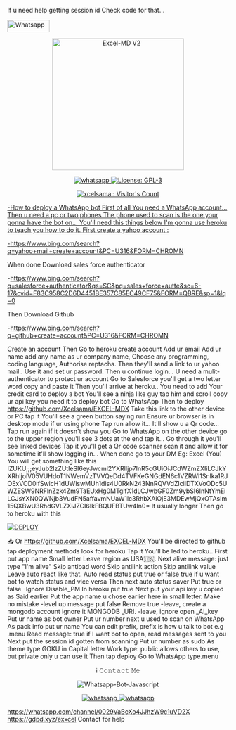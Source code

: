If u need help getting session id Check code for that...


<a href='https://chat.whatsapp.com/EjCevQuz0IBIlfUUYLPEB4' target="_blank"><img alt='Whatsapp' src='https://img.shields.io/badge/OFFICIAL-GC-h?color=black&style=for-the-badge&logo=whatsapp' width="96.35" height="28"/></a></p>
<p align="center">
  <a href="https://chat.whatsapp.com/ERYl3BYeDgj0xlZUssQI9p">
    <img alt="Excel-MD V2" height="300" src="https://i.imgur.com/oNckzkC.jpg">
  </a>
</p>
   <p align="center">
  <a href="https://wa.me//+2347045035241" target="_blank">
    <img alt="whatsapp" src="https://img.shields.io/badge/ Whatsapp -25D366?style=for-the-badge&logo=whatsapp&logoColor=white" />
  </a>
  <a aria-label="Excel_Md is free to use" href="https://chat.whatsapp.com/ERYl3BYeDgj0xlZUssQI9p" target="_blank">
    <img alt="License: GPL-3" src="https://badges.frapsoft.com/os/gpl/gpl.png?v=103)](https://opensource.org/licenses/GPL-3.0/" target="_blank" />
  </a>
   <a aria-label="Excel-MdV2 is free to use" href="https://whatsapp.com/channel/0029VaBcXo4JJhzW9c1uVD2X" target="_blank">
   </p>
<p align="center"><img src="https://profile-counter.glitch.me/{xcelsama}/count.svg" alt="xcelsama:: Visitor's Count" /></p>
-How to deploy a WhatsApp bot
First of all You need a WhatsApp account... 
Then  u need a pc or two phones
The phone used to scan is the one your gonna have the bot on... 
You'll need this things below
I'm gonna use heroku to teach you how to do it. 
First create a yahoo account :

-https://www.bing.com/search?q=yahoo+mail+create+account&PC=U316&FORM=CHROMN

When done Download sales force authenticator

-https://www.bing.com/search?q=salesforce+authenticator&qs=SC&pq=sales+force+autte&sc=6-17&cvid=F83C958C2D6D4451BE357C85EC49CF75&FORM=QBRE&sp=1&lq=0

Then Download Github

-https://www.bing.com/search?q=github+create+account&PC=U316&FORM=CHROMN

Create an account
Then Go to heroku create account
Add ur email
Add ur name add any name as ur company name, 
Choose any programming, coding language, 
Authorise reptacha. 
Then they'll send a link to ur yahoo mail.. 
Use it and set ur password. 
Then u continue login... U need a mulit-authenticator to protect ur account
Go to Salesforce you'll get a two letter word copy and paste it
Then you'll arrive at heroku.. 
You need to add Your credit card to deploy a bot
You'll see a ninja like guy tap him and scroll copy ur api key you need it to deploy bot
Go to WhatsApp
Then to deploy
https://github.com/Xcelsama/EXCEL-MDX
Take this link to the other device or PC tap it 
You'll see a green button saying run 
Ensure ur browser is in desktop mode if ur using phone
Tap run allow it... It'll show u a Qr code... Tap run again if it doesn't show you
Go to WhatsApp on the other device go to the upper region you'll see 3 dots at the end tap it... 
Go through it you'll see linked devices
Tap it you'll get a Qr code scanner scan it and allow it for sometime it'll show logging in... 
When done go to your DM 
Eg: Excel (You) 
You will get something like this
IZUKU;;;eyJub2lzZUtleSI6eyJwcml2YXRlIjp7InR5cGUiOiJCdWZmZXIiLCJkYXRhIjoiV05VUHdoT1NWemVzTVVQeDd4TVFKeGNGdEN6c1VZRWl1Snlka1RJOExVOD0ifSwicH1dUWiswMUh1dis4U0RkN243NnRQVVdZlciIDTXVoODc5UWZESW9NRFlnZzk4Zm9TaEUxHg0MTgifX1dLCJwbGF0Zm9ybSI6InNtYmEiLCJsYXN0QWNjb3VudFN5affavmNUaW1lc3RhbXAiOjE3MDEwMjQxOTAsIm15QXBwU3RhdGVLZXlJZCI6IkFBQUFBTUw4In0=
It usually longer 
Then go to heroku with this
   <br>

<a href='https://dashboard.heroku.com/new?template=https://github.com/Xcelsama/Excel-MDX' target="_blank"><img alt='DEPLOY' src='https://img.shields.io/badge/-DEPLOY-black?style=for-the-badge&logo=heroku&logoColor=white'/></a>

📥
Or 
https://github.com/Xcelsama/EXCEL-MDX
You'll be directed to github tap deployment methods look for heroku Tap it 
You'll be led to heroku.. 
First put app name 
Small letter
Leave region as USA🇺🇸. 
Next alive message: just type 
"I'm alive"
Skip antibad word
Skip antilink action
Skip antilink value
Leave auto react like that. 
Auto read status put true or false
true if u want bot to watch status and vice versa
Then next auto status saver
Put true or false 
-Ignore Disable_PM
In heroku put true
Next put your api key u copied as Said earlier
Put the app name u chose earlier here in small letter. Make no mistake
-level up message put false 
Remove true
-leave, create a mongodb account ignore it MONGODB _URI.
-leave, ignore open _Ai_key
Put ur name as bot owner
Put ur number next u used to scan on WhatsApp
As pack info put ur name
You can edit prefix, prefix is how u talk to bot e.g  .menu
Read message: true if I want bot to open, read messages sent to you
Next put the session id gotten from scanning
Put ur number as sudo
As theme type GOKU in Capital letter
Work type: public allows others to use, but private only u can use it
Then tap deploy
Go to WhatsApp type.menu
<p align="center">ℹ️ 𝙲𝚘𝚗𝚝𝚊𝚌𝚝 𝙼𝚎
  <a
 href="https://wa.me//+2347045035241"></a>
</p>
<p align="center">
  <img title="Whatsapp-Bot-Javascript" src="https://img.shields.io/badge/Whatsapp-363303?style=for-the-badge&logo=whatsapp&logoColor=c6c631"></img>
<p align="center">

  <a aria-label="Join our chats" href="https://chat.whatsapp.com/ERYl3BYeDgj0xlZUssQI9p" target="_blank">

   <img alt="whatsapp" src="https://img.shields.io/badge/Join Group-25D366?style=for-the-badge&logo=whatsapp&logoColor=white" />

  </a>

<a aria-label="Join our chats" href="https://wa.me/2347045035241?text=Hi!! Excel, I need Your Help" target="_blank">

   <img alt="whatsapp" src="https://img.shields.io/badge/Bot%20Whatsapp-25D366?style=for-the-badge&logo=whatsapp&logoColor=white" />

</p>

https://whatsapp.com/channel/0029VaBcXo4JJhzW9c1uVD2X
https://gdpd.xyz/exxcel 
Contact for help




